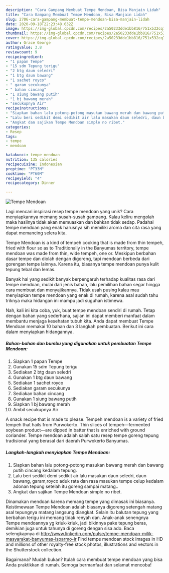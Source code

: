 ```yaml
---
description: "Cara Gampang Membuat Tempe Mendoan, Bisa Manjain Lidah"
title: "Cara Gampang Membuat Tempe Mendoan, Bisa Manjain Lidah"
slug: 2706-cara-gampang-membuat-tempe-mendoan-bisa-manjain-lidah
date: 2020-09-18T22:23:48.632Z
image: https://img-global.cpcdn.com/recipes/2a50233dde1bb816/751x532cq70/tempe-mendoan-foto-resep-utama.jpg
thumbnail: https://img-global.cpcdn.com/recipes/2a50233dde1bb816/751x532cq70/tempe-mendoan-foto-resep-utama.jpg
cover: https://img-global.cpcdn.com/recipes/2a50233dde1bb816/751x532cq70/tempe-mendoan-foto-resep-utama.jpg
author: Grace George
ratingvalue: 3.8
reviewcount: 9
recipeingredient:
- "1 papan Tempe"
- "15 sdm Tepung terigu"
- "2 btg daun seledri"
- "1 btg daun bawang"
- "1 sachet royco"
- " garam secukunya"
- " bahan cincang"
- "1 siung bawang putih"
- "1 bj bawang merah"
- "secukupnya Air"
recipeinstructions:
- "Siapkan bahan lalu potong-potong masukan bawang merah dan bawang putih cincang kedalam tepung."
- "Lalu beri sedikit demi sedikit air lalu masukan daun seledri, daun bawang, garam,royco aduk rata dan rasa masukan tempe celup kedalam adonan tepung setelah itu goreng sampai matang.."
- "Angkat dan sajikan Tempe Mendoan simple no ribet."
categories:
- Resep
tags:
- tempe
- mendoan

katakunci: tempe mendoan 
nutrition: 135 calories
recipecuisine: Indonesian
preptime: "PT33M"
cooktime: "PT60M"
recipeyield: "4"
recipecategory: Dinner

---
```



![Tempe Mendoan](https://img-global.cpcdn.com/recipes/2a50233dde1bb816/751x532cq70/tempe-mendoan-foto-resep-utama.jpg)

Lagi mencari inspirasi resep tempe mendoan yang unik? Cara menyiapkannya memang susah-susah gampang. Kalau keliru mengolah maka hasilnya tidak akan memuaskan dan bahkan tidak sedap. Padahal tempe mendoan yang enak harusnya sih memiliki aroma dan cita rasa yang dapat memancing selera kita.

Tempe Mendoan is a kind of tempeh cooking that is made from thin tempeh, fried with flour so as to Traditionally in the Banyumas territory, tempe mendoan was made from thin, wide tempeh, one or. Meskipun berbahan dasar tempe dan diolah dengan digoreng, tapi mendoan berbeda dari gorengan tempe lainnya. Karena itu, biasanya tempe mendoan punya kulit tepung tebal dan lemas.

Banyak hal yang sedikit banyak berpengaruh terhadap kualitas rasa dari tempe mendoan, mulai dari jenis bahan, lalu pemilihan bahan segar hingga cara membuat dan menyajikannya. Tidak usah pusing kalau mau menyiapkan tempe mendoan yang enak di rumah, karena asal sudah tahu triknya maka hidangan ini mampu jadi suguhan istimewa.


Nah, kali ini kita coba, yuk, buat tempe mendoan sendiri di rumah. Tetap dengan bahan yang sederhana, sajian ini dapat memberi manfaat dalam membantu menjaga kesehatan tubuh kita. Anda dapat membuat Tempe Mendoan memakai 10 bahan dan 3 langkah pembuatan. Berikut ini cara dalam menyiapkan hidangannya.

<!--inarticleads1-->

##### Bahan-bahan dan bumbu yang digunakan untuk pembuatan Tempe Mendoan:

1. Siapkan 1 papan Tempe
1. Gunakan 15 sdm Tepung terigu
1. Sediakan 2 btg daun seledri
1. Gunakan 1 btg daun bawang
1. Sediakan 1 sachet royco
1. Sediakan  garam secukunya
1. Sediakan  bahan cincang
1. Gunakan 1 siung bawang putih
1. Siapkan 1 bj bawang merah
1. Ambil secukupnya Air


A snack recipe that is made to please. Tempeh mendoan is a variety of fried tempeh that hails from Purwokerto. Thin slices of tempeh—fermented soybean product—are dipped in batter that is enriched with ground coriander. Tempe mendoan adalah salah satu resep tempe goreng tepung tradisional yang berasal dari daerah Purwokerto Banyumas. 

<!--inarticleads2-->

##### Langkah-langkah menyiapkan Tempe Mendoan:

1. Siapkan bahan lalu potong-potong masukan bawang merah dan bawang putih cincang kedalam tepung.
1. Lalu beri sedikit demi sedikit air lalu masukan daun seledri, daun bawang, garam,royco aduk rata dan rasa masukan tempe celup kedalam adonan tepung setelah itu goreng sampai matang..
1. Angkat dan sajikan Tempe Mendoan simple no ribet.


Dinamakan mendoan karena memang tempe yang dimasak ini biasanya. Keistimewaan Tempe Mendoan adalah biasanya digoreng setengah matang asal tepungnya matang langsung diangkat. Selain itu balutan tepung yang berbahan terigu ini memang tidak renyah dan. Anak-anak senengnya Tempe mendoannya yg kriuk-kriuk, jadi bikinnya pake tepung beras, demikian juga untuk tahunya di goreng dengan sisa ado. Baca selengkapnya di http://www.linkedin.com/pulse/tempe-mendoan-milik-masyarakat-banyumas-isparmo-ir Find tempe mendoan stock images in HD and millions of other royalty-free stock photos, illustrations and vectors in the Shutterstock collection. 

Bagaimana? Mudah bukan? Itulah cara membuat tempe mendoan yang bisa Anda praktikkan di rumah. Semoga bermanfaat dan selamat mencoba!
